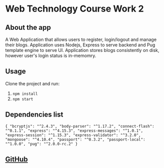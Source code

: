 # Web Technology Course Work 2 

## About the app
A Web Application that allows users to register, login/logout and manage their blogs. Application uses Nodejs, Express to serve backend and Pug template engine to serve UI. Application stores blogs consistently on disk, however user's login status is in-memomry.

## Usage
Clone the project and run:
1. `npm install`
2. `npm start`

## Dependencies list
 `{
    "bcryptjs": "^2.4.3",
    "body-parser": "^1.17.2",
    "connect-flash": "^0.1.1",
    "express": "^4.15.3",
    "express-messages": "^1.0.1",
    "express-session": "^1.15.3",
    "express-validator": "^3.2.0",
    "mongoose": "^4.10.4",
    "passport": "^0.3.2",
    "passport-local": "^1.0.0",
    "pug": "^2.0.0-rc.2"
  }`

## [GitHub](https://github.com/wiut00013137/CW2-Web-Tech.git)


